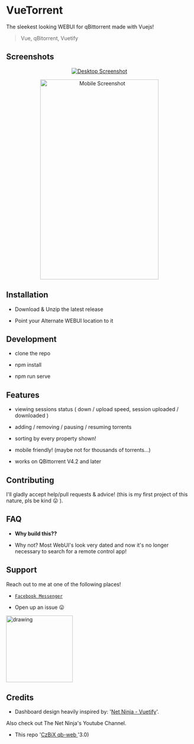 
# VueTorrent

  

The sleekest looking WEBUI for qBittorrent made with Vuejs!

  

> Vue, qBitorrent, Vuetify

  

## Screenshots

  

<p  align="center">
<a  href="https://imgur.com/xgwECT2.png"><img  src="https://imgur.com/xgwECT2.png"  title="Desktop"  alt="Desktop Screenshot" ></a>
</p>

  

<p  align="center">
<a  href="https://i.imgur.com/SUOEyy9.png"><img  src="https://i.imgur.com/SUOEyy9.png"  title="Mobile"  alt="Mobile Screenshot"  width="320"  height="540"></a>
</p>

  

## Installation

  

- Download & Unzip the latest release

  

- Point your Alternate WEBUI location to it

  

## Development

  

- clone the repo

  

- npm install

  

- npm run serve

  

## Features

  

- viewing sessions status ( down / upload speed, session uploaded / downloaded )

- adding / removing / pausing / resuming torrents

  

- sorting by every property shown!

  

* mobile friendly! (maybe not for thousands of torrents...)

  

- works on QBittorrent V4.2 and later

  

## Contributing

  

I'll gladly accept help/pull requests & advice! (this is my first project of this nature, pls be kind 😛 ).

  

## FAQ

  

-  **Why build this??**

  

* Why not? Most WebUI's look very dated and now it's no longer necessary to search for a remote control app!

  

## Support

  

Reach out to me at one of the following places!

  

-  <a  href="https://m.me/WijnsDaan"  target="_blank">`Facebook Messenger`</a>

  

* Open up an issue 😛

  

[<img src="https://cdn.buymeacoffee.com/buttons/lato-blue.png" alt="drawing" width="180"/>](https://www.buymeacoffee.com/wdaan  "Buy me a coffee")

  

## Credits

  

- Dashboard design heavily inspired by: '[Net Ninja - Vuetify](https://github.com/iamshaunjp/vuetify-playlist)'.

Also check out The Net Ninja's Youtube Channel.

  

* This repo '[CzBiX qb-web ](https://github.com/CzBiX/qb-web)'3.0)